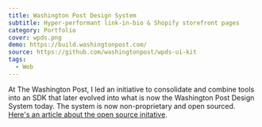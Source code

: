 ```yaml
---
title: Washington Post Design System
subtitle: Hyper-performant link-in-bio & Shopify storefront pages
category: Portfolio
cover: wpds.png
demo: https://build.washingtonpost.com/
source: https://github.com/washingtonpost/wpds-ui-kit
tags:
  - Web
---
```


At The Washington Post, I led an initiative to consolidate and combine tools into an SDK that later evolved into what is now the Washington Post Design System today. The system is now non-proprietary and open sourced. [Here's an article about the open source initative](https://www.washingtonpost.com/pr/2022/05/11/new-open-source-design-system-washington-post-now-available).
